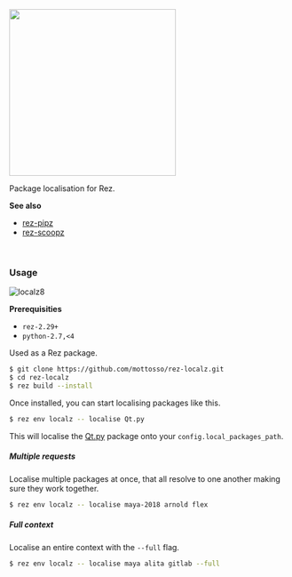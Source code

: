 <img width=300 src=https://user-images.githubusercontent.com/2152766/60191937-07018080-982d-11e9-971b-43e2dbc75963.png>

Package localisation for Rez.

**See also**

- [rez-pipz](https://github.com/mottosso/rez-pipz)
- [rez-scoopz](https://github.com/mottosso/rez-scoopz)

<br>

### Usage

![localz8](https://user-images.githubusercontent.com/2152766/60201451-35d52200-9840-11e9-8213-1a7448525470.gif)

**Prerequisities**

- `rez-2.29+`
- `python-2.7,<4`

Used as a Rez package.

```bash
$ git clone https://github.com/mottosso/rez-localz.git
$ cd rez-localz
$ rez build --install
```

Once installed, you can start localising packages like this.

```bash
$ rez env localz -- localise Qt.py
```

This will localise the [Qt.py]() package onto your `config.local_packages_path`.

##### Multiple requests

Localise multiple packages at once, that all resolve to one another making sure they work together.

```bash
$ rez env localz -- localise maya-2018 arnold flex
```

##### Full context

Localise an entire context with the `--full` flag.

```bash
$ rez env localz -- localise maya alita gitlab --full
```
